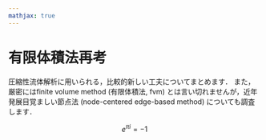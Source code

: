 ```yaml
---
mathjax: true
---
```


# 有限体積法再考

圧縮性流体解析に用いられる，比較的新しい工夫についてまとめます．
また，厳密にはfinite volume method \(有限体積法, fvm\) とは言い切れませんが，近年発展目覚ましい節点法 \(node-centered edge-based method\) についても調査します．

$$
e^{\pi i}=-1
$$
